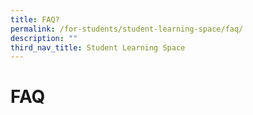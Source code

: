 ```yaml
---
title: FAQ?
permalink: /for-students/student-learning-space/faq/
description: ""
third_nav_title: Student Learning Space
---
```

# **FAQ**